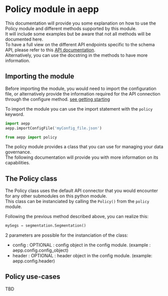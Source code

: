 # Policy module in aepp

This documentation will provide you some explanation on how to use the Policy module and different methods supported by this module.\
It will include some examples but be aware that not all methods will be documented here.\
To have a full view on the different API endpoints specific to the schema API, please refer to this [API documentation](https://www.adobe.io/apis/experienceplatform/home/api-reference.html#!acpdr/swagger-specs/dule-policy-service.yaml).\
Alternatively, you can use the docstring in the methods to have more information.

## Importing the module

Before importing the module, you would need to import the configuration file, or alternatively provide the information required for the API connection through the configure method. [see getting starting](./getting-started.md)

To import the module you can use the import statement with the `policy` keyword.

```python
import aepp
aepp.importConfigFile('myConfig_file.json')

from aepp import policy
```

The policy module provides a class that you can use for managing your data governance.\
The following documentation will provide you with more information on its capabilities.

## The Policy class

The Policy class uses the default API connector that you would encounter for any other submodules on this python module.\
This class can be instanciated by calling the `Policy()` from the `policy` module.

Following the previous method described above, you can realize this:

```python
mySegs = segmentation.Segmentation()
```

2 parameters are possible for the instanciation of the class:

* config : OPTIONAL : config object in the config module. (example : aepp.config.config_object)
* header : OPTIONAL : header object  in the config module. (example: aepp.config.header)

## Policy use-cases

TBD